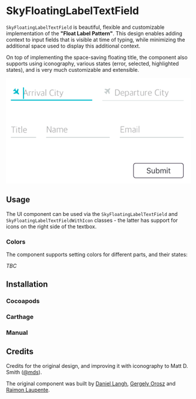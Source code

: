 # SkyFloatingLabelTextField

`SkyFloatingLabelTextField` is beautiful, flexible and customizable implementation of the **"Float Label Pattern"**. This design enables adding context to input fields that is visible at time of typing, while minimizing the additional space used to display this additional context.

On top of implementing the space-saving floating title, the component also supports using iconography, various states (error, selected, highlighted states), and is very much customizable and extensible.

![](/SkyFloatingLabelTextField/images/showcase-example.gif)

## Usage

The UI component can be used via the `SkyFloatingLabelTextField` and `SkyFloatingLabelTextFieldWithIcon` classes - the latter has support for icons on the right side of the textbox.

### Colors

The component supports setting colors for different parts, and their states:

*TBC*

## Installation

### Cocoapods

### Carthage

### Manual

## Credits

Credits for the original design, and improving it with iconography to Matt D. Smith ([@mds](https://twitter.com/mds)).

The original component was built by [Daniel Langh](https://github.com/intonarumori), [Gergely Orosz](https://github.com/gergelyorosz) and [Raimon Laupente](https://github.com/wolffan).
